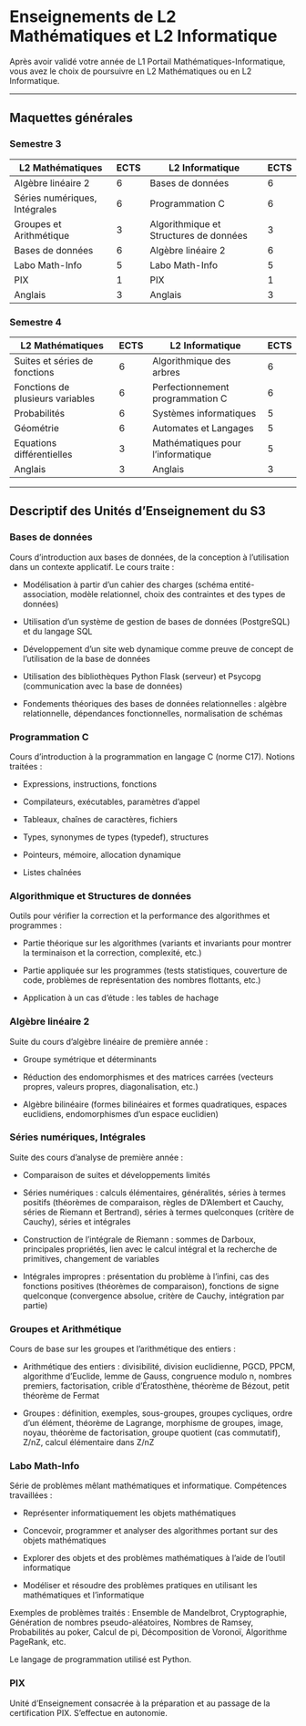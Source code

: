 
# Enseignements de L2 Mathématiques et L2 Informatique

Après avoir validé votre année de L1 Portail Mathématiques-Informatique, vous avez le choix de poursuivre en L2 Mathématiques ou en L2 Informatique.

---

## Maquettes générales

### Semestre 3

|L2 Mathématiques|ECTS|L2 Informatique|ECTS|
|---|---|---|---|
|Algèbre linéaire 2|6|Bases de données|6|
|Séries numériques, Intégrales|6|Programmation C|6|
|Groupes et Arithmétique|3|Algorithmique et Structures de données|3|
|Bases de données|6|Algèbre linéaire 2|6|
|Labo Math-Info|5|Labo Math-Info|5|
|PIX|1|PIX|1|
|Anglais|3|Anglais|3|

### Semestre 4

|L2 Mathématiques|ECTS|L2 Informatique|ECTS|
|---|---|---|---|
|Suites et séries de fonctions|6|Algorithmique des arbres|6|
|Fonctions de plusieurs variables|6|Perfectionnement programmation C|6|
|Probabilités|6|Systèmes informatiques|5|
|Géométrie|6|Automates et Langages|5|
|Equations différentielles|3|Mathématiques pour l’informatique|5|
|Anglais|3|Anglais|3|

---

## Descriptif des Unités d’Enseignement du S3

### Bases de données

Cours d’introduction aux bases de données, de la conception à l’utilisation dans un contexte applicatif. Le cours traite :

- Modélisation à partir d’un cahier des charges (schéma entité-association, modèle relationnel, choix des contraintes et des types de données)
    
- Utilisation d’un système de gestion de bases de données (PostgreSQL) et du langage SQL
    
- Développement d’un site web dynamique comme preuve de concept de l’utilisation de la base de données
    
- Utilisation des bibliothèques Python Flask (serveur) et Psycopg (communication avec la base de données)
    
- Fondements théoriques des bases de données relationnelles : algèbre relationnelle, dépendances fonctionnelles, normalisation de schémas
    

### Programmation C

Cours d’introduction à la programmation en langage C (norme C17). Notions traitées :

- Expressions, instructions, fonctions
    
- Compilateurs, exécutables, paramètres d’appel
    
- Tableaux, chaînes de caractères, fichiers
    
- Types, synonymes de types (typedef), structures
    
- Pointeurs, mémoire, allocation dynamique
    
- Listes chaînées
    

### Algorithmique et Structures de données

Outils pour vérifier la correction et la performance des algorithmes et programmes :

- Partie théorique sur les algorithmes (variants et invariants pour montrer la terminaison et la correction, complexité, etc.)
    
- Partie appliquée sur les programmes (tests statistiques, couverture de code, problèmes de représentation des nombres flottants, etc.)
    
- Application à un cas d’étude : les tables de hachage
    

### Algèbre linéaire 2

Suite du cours d’algèbre linéaire de première année :

- Groupe symétrique et déterminants
    
- Réduction des endomorphismes et des matrices carrées (vecteurs propres, valeurs propres, diagonalisation, etc.)
    
- Algèbre bilinéaire (formes bilinéaires et formes quadratiques, espaces euclidiens, endomorphismes d’un espace euclidien)
    

### Séries numériques, Intégrales

Suite des cours d’analyse de première année :

- Comparaison de suites et développements limités
    
- Séries numériques : calculs élémentaires, généralités, séries à termes positifs (théorèmes de comparaison, règles de D’Alembert et Cauchy, séries de Riemann et Bertrand), séries à termes quelconques (critère de Cauchy), séries et intégrales
    
- Construction de l’intégrale de Riemann : sommes de Darboux, principales propriétés, lien avec le calcul intégral et la recherche de primitives, changement de variables
    
- Intégrales impropres : présentation du problème à l’infini, cas des fonctions positives (théorèmes de comparaison), fonctions de signe quelconque (convergence absolue, critère de Cauchy, intégration par partie)
    

### Groupes et Arithmétique

Cours de base sur les groupes et l’arithmétique des entiers :

- Arithmétique des entiers : divisibilité, division euclidienne, PGCD, PPCM, algorithme d’Euclide, lemme de Gauss, congruence modulo n, nombres premiers, factorisation, crible d’Ératosthène, théorème de Bézout, petit théorème de Fermat
    
- Groupes : définition, exemples, sous-groupes, groupes cycliques, ordre d’un élément, théorème de Lagrange, morphisme de groupes, image, noyau, théorème de factorisation, groupe quotient (cas commutatif), Z/nZ, calcul élémentaire dans Z/nZ
    

### Labo Math-Info

Série de problèmes mêlant mathématiques et informatique. Compétences travaillées :

- Représenter informatiquement les objets mathématiques
    
- Concevoir, programmer et analyser des algorithmes portant sur des objets mathématiques
    
- Explorer des objets et des problèmes mathématiques à l’aide de l’outil informatique
    
- Modéliser et résoudre des problèmes pratiques en utilisant les mathématiques et l’informatique
    

Exemples de problèmes traités : Ensemble de Mandelbrot, Cryptographie, Génération de nombres pseudo-aléatoires, Nombres de Ramsey, Probabilités au poker, Calcul de pi, Décomposition de Voronoï, Algorithme PageRank, etc.

Le langage de programmation utilisé est Python.

### PIX

Unité d’Enseignement consacrée à la préparation et au passage de la certification PIX. S’effectue en autonomie.